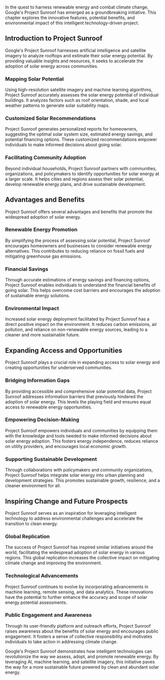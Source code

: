 
In the quest to harness renewable energy and combat climate change, Google's Project Sunroof has emerged as a groundbreaking initiative. This chapter explores the innovative features, potential benefits, and environmental impact of this intelligent technology-driven project.

Introduction to Project Sunroof
-------------------------------

Google's Project Sunroof harnesses artificial intelligence and satellite imagery to analyze rooftops and estimate their solar energy potential. By providing valuable insights and resources, it seeks to accelerate the adoption of solar energy across communities.

### Mapping Solar Potential

Using high-resolution satellite imagery and machine learning algorithms, Project Sunroof accurately assesses the solar energy potential of individual buildings. It analyzes factors such as roof orientation, shade, and local weather patterns to generate solar suitability maps.

### Customized Solar Recommendations

Project Sunroof generates personalized reports for homeowners, suggesting the optimal solar system size, estimated energy savings, and potential financing options. These customized recommendations empower individuals to make informed decisions about going solar.

### Facilitating Community Adoption

Beyond individual households, Project Sunroof partners with communities, organizations, and policymakers to identify opportunities for solar energy at a larger scale. It helps cities and regions assess their solar potential, develop renewable energy plans, and drive sustainable development.

Advantages and Benefits
-----------------------

Project Sunroof offers several advantages and benefits that promote the widespread adoption of solar energy.

### Renewable Energy Promotion

By simplifying the process of assessing solar potential, Project Sunroof encourages homeowners and businesses to consider renewable energy alternatives. This contributes to reducing reliance on fossil fuels and mitigating greenhouse gas emissions.

### Financial Savings

Through accurate estimations of energy savings and financing options, Project Sunroof enables individuals to understand the financial benefits of going solar. This helps overcome cost barriers and encourages the adoption of sustainable energy solutions.

### Environmental Impact

Increased solar energy deployment facilitated by Project Sunroof has a direct positive impact on the environment. It reduces carbon emissions, air pollution, and reliance on non-renewable energy sources, leading to a cleaner and more sustainable future.

Expanding Access and Opportunities
----------------------------------

Project Sunroof plays a crucial role in expanding access to solar energy and creating opportunities for underserved communities.

### Bridging Information Gaps

By providing accessible and comprehensive solar potential data, Project Sunroof addresses information barriers that previously hindered the adoption of solar energy. This levels the playing field and ensures equal access to renewable energy opportunities.

### Empowering Decision-Making

Project Sunroof empowers individuals and communities by equipping them with the knowledge and tools needed to make informed decisions about solar energy adoption. This fosters energy independence, reduces reliance on utility providers, and encourages local economic growth.

### Supporting Sustainable Development

Through collaborations with policymakers and community organizations, Project Sunroof helps integrate solar energy into urban planning and development strategies. This promotes sustainable growth, resilience, and a cleaner environment for all.

Inspiring Change and Future Prospects
-------------------------------------

Project Sunroof serves as an inspiration for leveraging intelligent technology to address environmental challenges and accelerate the transition to clean energy.

### Global Replication

The success of Project Sunroof has inspired similar initiatives around the world, facilitating the widespread adoption of solar energy in various regions. This global replication increases the collective impact on mitigating climate change and improving the environment.

### Technological Advancements

Project Sunroof continues to evolve by incorporating advancements in machine learning, remote sensing, and data analytics. These innovations have the potential to further enhance the accuracy and scope of solar energy potential assessments.

### Public Engagement and Awareness

Through its user-friendly platform and outreach efforts, Project Sunroof raises awareness about the benefits of solar energy and encourages public engagement. It fosters a sense of collective responsibility and motivates individuals to take action in addressing climate change.

Google's Project Sunroof demonstrates how intelligent technologies can revolutionize the way we assess, adopt, and promote renewable energy. By leveraging AI, machine learning, and satellite imagery, this initiative paves the way for a more sustainable future powered by clean and abundant solar energy.

